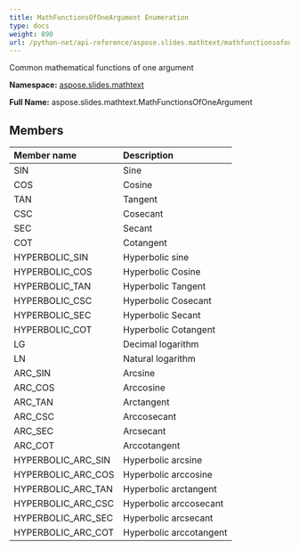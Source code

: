 ```yaml
---
title: MathFunctionsOfOneArgument Enumeration
type: docs
weight: 890
url: /python-net/api-reference/aspose.slides.mathtext/mathfunctionsofoneargument/
---
```


Common mathematical functions of one argument

**Namespace:** [aspose.slides.mathtext](/slides/python-net/api-reference/aspose.slides.mathtext/)

**Full Name:** aspose.slides.mathtext.MathFunctionsOfOneArgument



## **Members**
|**Member name**|**Description**|
| :- | :- |
|SIN|Sine|
|COS|Cosine|
|TAN|Tangent|
|CSC|Сosecant|
|SEC|Secant|
|COT|Cotangent|
|HYPERBOLIC_SIN|Hyperbolic sine|
|HYPERBOLIC_COS|Hyperbolic Cosine|
|HYPERBOLIC_TAN|Hyperbolic Tangent|
|HYPERBOLIC_CSC|Hyperbolic Сosecant|
|HYPERBOLIC_SEC|Hyperbolic Secant|
|HYPERBOLIC_COT|Hyperbolic Cotangent|
|LG|Decimal logarithm|
|LN|Natural logarithm|
|ARC_SIN|Arcsine|
|ARC_COS|Arccosine|
|ARC_TAN|Arctangent|
|ARC_CSC|Arccosecant|
|ARC_SEC|Arcsecant|
|ARC_COT|Arccotangent|
|HYPERBOLIC_ARC_SIN|Hyperbolic arcsine|
|HYPERBOLIC_ARC_COS|Hyperbolic arccosine|
|HYPERBOLIC_ARC_TAN|Hyperbolic arctangent|
|HYPERBOLIC_ARC_CSC|Hyperbolic arccosecant|
|HYPERBOLIC_ARC_SEC|Hyperbolic arcsecant|
|HYPERBOLIC_ARC_COT|Hyperbolic arccotangent|
